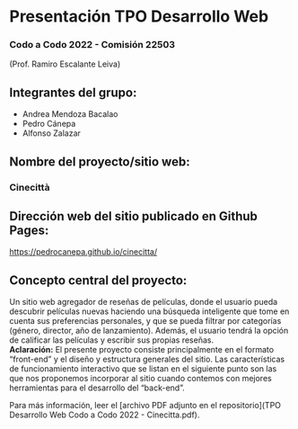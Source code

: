# Presentación TPO Desarrollo Web
### Codo a Codo 2022 - Comisión 22503  
(Prof. Ramiro Escalante Leiva)

## Integrantes del grupo:
- Andrea Mendoza Bacalao
- Pedro Cánepa
- Alfonso Zalazar

## Nombre del proyecto/sitio web:
### Cinecittà

## Dirección web del sitio publicado en Github Pages:
https://pedrocanepa.github.io/cinecitta/

## Concepto central del proyecto:
Un sitio web agregador de reseñas de películas, donde el usuario pueda descubrir películas nuevas haciendo una búsqueda inteligente que tome en cuenta sus preferencias personales, y que se pueda filtrar por categorías (género, director, año de lanzamiento). Además, el usuario tendrá la opción de calificar las películas y escribir sus propias reseñas.  
**Aclaración:** El presente proyecto consiste principalmente en el formato “front-end” y el diseño y estructura generales del sitio. Las características de funcionamiento interactivo que se listan en el siguiente punto son las que nos proponemos incorporar al sitio cuando contemos con mejores herramientas para el desarrollo del “back-end”.  

Para más información, leer el [archivo PDF adjunto en el repositorio](TPO Desarrollo Web Codo a Codo 2022 - Cinecitta.pdf). 
